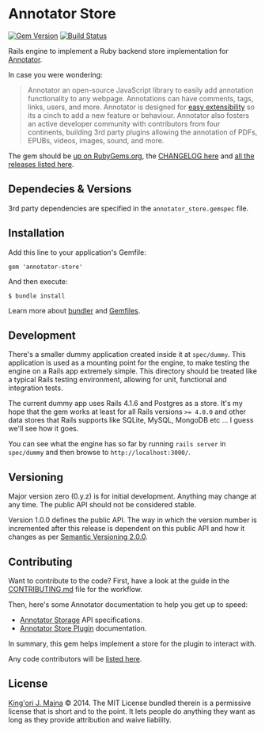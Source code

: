 Annotator Store
===============

[![Gem Version](https://badge.fury.io/rb/annotator-store.svg)](http://badge.fury.io/rb/annotator-store)
[![Build Status](https://travis-ci.org/itsmrwave/annotator-store.svg?branch=master)](https://travis-ci.org/itsmrwave/annotator-store)

Rails engine to implement a Ruby backend store implementation for
[Annotator][annotator].

In case you were wondering:

> Annotator an open-source JavaScript library to easily add annotation
> functionality to any webpage. Annotations can have comments, tags, links,
> users, and more. Annotator is designed for [easy extensibility][1] so its a
> cinch to add a new feature or behaviour. Annotator also fosters an active
> developer community with contributors from four continents, building 3rd party
> plugins allowing the annotation of PDFs, EPUBs, videos, images, sound, and
> more.

The gem should be [up on RubyGems.org][5], the [CHANGELOG here][7] and [all the
releases listed here][8].


Dependecies & Versions
----------------------

3rd party dependencies are specified in the `annotator_store.gemspec` file.


Installation
------------

Add this line to your application's Gemfile:

    gem 'annotator-store'

And then execute:

    $ bundle install

Learn more about [bundler][4] and [Gemfiles][3].


Development
-----------

There's a smaller dummy application created inside it at `spec/dummy`. This
application is used as a mounting point for the engine, to make testing the
engine on a Rails app extremely simple. This directory should be treated like a
typical Rails testing environment, allowing for unit, functional and integration
tests.

The current dummy app uses Rails 4.1.6 and Postgres as a store. It's my hope
that the gem works at least for all Rails versions `>= 4.0.0` and other data
stores that Rails supports like SQLite, MySQL, MongoDB etc ... I guess we'll see
how it goes.

You can see what the engine has so far by running `rails server` in `spec/dummy`
and then browse to `http://localhost:3000/`.


Versioning
----------

Major version zero (0.y.z) is for initial development. Anything may change at
any time. The public API should not be considered stable.

Version 1.0.0 defines the public API. The way in which the version number is
incremented after this release is dependent on this public API and how it
changes as per [Semantic Versioning 2.0.0][semver].


Contributing
------------

Want to contribute to the code? First, have a look at the guide in the [CONTRIBUTING.md][9]
file for the workflow.

Then, here's some Annotator documentation to help you get up to speed:

* [Annotator Storage][10] API specifications.
* [Annotator Store Plugin][11] documentation.

In summary, this gem helps implement a store for the plugin to interact with.

Any code contributors will be [listed here][12].


License
-------

[King'ori J. Maina][2] © 2014. The MIT License bundled therein is a
permissive license that is short and to the point. It lets people do anything
they want as long as they provide attribution and waive liability.


[annotator]: http://annotatorjs.org/

[semver]: http://semver.org

[1]: http://docs.annotatorjs.org/en/latest/hacking/plugin-development.html
[2]: http://kingori.co/
[3]: http://bundler.io/gemfile.html
[4]: http://bundler.io
[5]: https://rubygems.org/gems/annotator-store
[6]: http://rubydoc.info/gems/annotator-store/frames/
[7]: https://raw.githubusercontent.com/itsmrwave/annotator-store/master/CHANGELOG.md
[9]: https://raw.githubusercontent.com/itsmrwave/annotator-store/master/CONTRIBUTING.md
[8]: https://github.com/itsmrwave/annotator-store/releases
[10]: http://docs.annotatorjs.org/en/v1.2.x/storage.html
[11]: http://docs.annotatorjs.org/en/v1.2.x/plugins/store.html
[12]: https://github.com/itsmrwave/annotator-store/graphs/contributors
